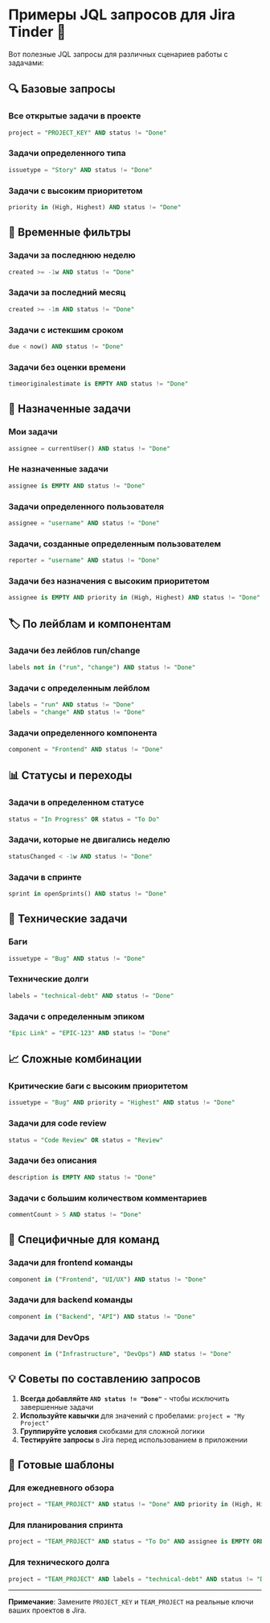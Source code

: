 # Примеры JQL запросов для Jira Tinder 🎯

Вот полезные JQL запросы для различных сценариев работы с задачами:

## 🔍 Базовые запросы

### Все открытые задачи в проекте
```sql
project = "PROJECT_KEY" AND status != "Done"
```

### Задачи определенного типа
```sql
issuetype = "Story" AND status != "Done"
```

### Задачи с высоким приоритетом
```sql
priority in (High, Highest) AND status != "Done"
```

## 📅 Временные фильтры

### Задачи за последнюю неделю
```sql
created >= -1w AND status != "Done"
```

### Задачи за последний месяц
```sql
created >= -1m AND status != "Done"
```

### Задачи с истекшим сроком
```sql
due < now() AND status != "Done"
```

### Задачи без оценки времени
```sql
timeoriginalestimate is EMPTY AND status != "Done"
```

## 👥 Назначенные задачи

### Мои задачи
```sql
assignee = currentUser() AND status != "Done"
```

### Не назначенные задачи
```sql
assignee is EMPTY AND status != "Done"
```

### Задачи определенного пользователя
```sql
assignee = "username" AND status != "Done"
```

### Задачи, созданные определенным пользователем
```sql
reporter = "username" AND status != "Done"
```

### Задачи без назначения с высоким приоритетом
```sql
assignee is EMPTY AND priority in (High, Highest) AND status != "Done"
```

## 🏷️ По лейблам и компонентам

### Задачи без лейблов run/change
```sql
labels not in ("run", "change") AND status != "Done"
```

### Задачи с определенным лейблом
```sql
labels = "run" AND status != "Done"
labels = "change" AND status != "Done"
```

### Задачи определенного компонента
```sql
component = "Frontend" AND status != "Done"
```

## 📊 Статусы и переходы

### Задачи в определенном статусе
```sql
status = "In Progress" OR status = "To Do"
```

### Задачи, которые не двигались неделю
```sql
statusChanged < -1w AND status != "Done"
```

### Задачи в спринте
```sql
sprint in openSprints() AND status != "Done"
```

## 🔧 Технические задачи

### Баги
```sql
issuetype = "Bug" AND status != "Done"
```

### Технические долги
```sql
labels = "technical-debt" AND status != "Done"
```

### Задачи с определенным эпиком
```sql
"Epic Link" = "EPIC-123" AND status != "Done"
```

## 📈 Сложные комбинации

### Критические баги с высоким приоритетом
```sql
issuetype = "Bug" AND priority = "Highest" AND status != "Done"
```

### Задачи для code review
```sql
status = "Code Review" OR status = "Review"
```

### Задачи без описания
```sql
description is EMPTY AND status != "Done"
```

### Задачи с большим количеством комментариев
```sql
commentCount > 5 AND status != "Done"
```

## 🎯 Специфичные для команд

### Задачи для frontend команды
```sql
component in ("Frontend", "UI/UX") AND status != "Done"
```

### Задачи для backend команды
```sql
component in ("Backend", "API") AND status != "Done"
```

### Задачи для DevOps
```sql
component in ("Infrastructure", "DevOps") AND status != "Done"
```

## 💡 Советы по составлению запросов

1. **Всегда добавляйте `AND status != "Done"`** - чтобы исключить завершенные задачи
2. **Используйте кавычки** для значений с пробелами: `project = "My Project"`
3. **Группируйте условия** скобками для сложной логики
4. **Тестируйте запросы** в Jira перед использованием в приложении

## 🚀 Готовые шаблоны

### Для ежедневного обзора
```sql
project = "TEAM_PROJECT" AND status != "Done" AND priority in (High, Highest) ORDER BY priority DESC, created DESC
```

### Для планирования спринта
```sql
project = "TEAM_PROJECT" AND status = "To Do" AND assignee is EMPTY ORDER BY priority DESC
```

### Для технического долга
```sql
project = "TEAM_PROJECT" AND labels = "technical-debt" AND status != "Done" ORDER BY created ASC
```

---

**Примечание**: Замените `PROJECT_KEY` и `TEAM_PROJECT` на реальные ключи ваших проектов в Jira.
